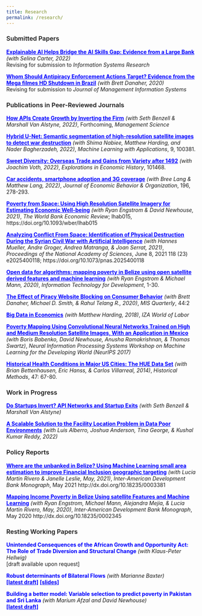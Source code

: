 ```yaml
---
title: Research
permalink: /research/
---
```

<style>
  .title {
    font-weight: bold;
    color: blue;
  }
  .co-authors {
    font-style: italic;
  }
  h3 {
  font-weight: 600;
  }
</style>

### Submitted Papers

<p><a href="#" class="title">Explainable AI Helps Bridge the AI Skills Gap: Evidence from a Large Bank</a> <span class="co-authors">(with Selina Carter, 2022)</span><br>
Revising for submission to <i>Information Systems Research</i></p>

<p><a href="#" class="title">Whom Should Antipiracy Enforcement Actions Target? Evidence from the Mega filmes HD Shutdown in Brazil</a> <span class="co-authors">(with Brett Danaher, 2020)</span><br>
Revising for submission to <i>Journal of Management Information Systems</i></p>

### Publications in Peer-Reviewed Journals

<p><a href="#" class="title">How APIs Create Growth by Inverting the Firm</a> <span class="co-authors">(with Seth Benzell & Marshall Van Alstyne, 2022)</span>, Forthcoming, <i>Management Science</i></p>

<p><a href="#" class="title">Hybrid U-Net: Semantic segmentation of high-resolution satellite images to detect war destruction</a> <span class="co-authors">(with Shima Nabiee, Matthew Harding, and Nader Bagherzadeh, 2022)</span>, <i>Machine Learning with Applications</i>, 9, 100381.</p>

<p><a href="#" class="title">Sweet Diversity: Overseas Trade and Gains from Variety after 1492</a> <span class="co-authors">(with Joachim Voth, 2022)</span>, <i>Explorations in Economic History</i>, 101468.</p>

<p><a href="#" class="title">Car accidents, smartphone adoption and 3G coverage</a> <span class="co-authors">(with Bree Lang & Matthew Lang, 2022)</span>, <i>Journal of Economic Behavior & Organization</i>, 196, 278-293.</p>

<p><a href="#" class="title">Poverty from Space: Using High Resolution Satellite Imagery for Estimating Economic Well-being</a> <span class="co-authors">(with Ryan Engstrom & David Newhouse, 2021)</span>, <i>The World Bank Economic Review</i>; lhab015, https://doi.org/10.1093/wber/lhab015</p>

<p><a href="#" class="title">Analyzing Conflict From Space: Identification of Physical Destruction During the Syrian Civil War with Artificial Intelligence</a> <span class="co-authors">(with Hannes Mueller, Andre Groger, Andrea Matranga, & Joan Serrat, 2021)</span>, <i>Proceedings of the National Academy of Sciences</i>, June 8, 2021 118 (23) e2025400118; https://doi.org/10.1073/pnas.2025400118</p>

<p><a href="#" class="title">Open data for algorithms: mapping poverty in Belize using open satellite derived features and machine learning</a> <span class="co-authors">(with Ryan Engstrom & Michael Mann, 2020)</span>, <i>Information Technology for Development</i>, 1-30.</p>

<p><a href="#" class="title">The Effect of Piracy Website Blocking on Consumer Behavior</a> <span class="co-authors">(with Brett Danaher, Michael D. Smith, & Rahul Telang R., 2020)</span>, <i>MIS Quarterly</i>, 44:2</p>

<p><a href="#" class="title">Big Data in Economics</a> <span class="co-authors">(with Matthew Harding, 2018)</span>, <i>IZA World of Labor</i></p>

<p><a href="#" class="title">Poverty Mapping Using Convolutional Neural Networks Trained on High and Medium Resolution Satellite Images, With an Application in Mexico</a> <span class="co-authors">(with Boris Babenko, David Newhouse, Anusha Ramakrishnan, & Thomas Swartz)</span>, <i>Neural Information Processing Systems Workshop on Machine Learning for the Developing World (NeurIPS 2017)</i></p>

<p><a href="#" class="title">Historical Health Conditions in Major US Cities: The HUE Data Set</a> <span class="co-authors">(with Brian Bettenhausen, Eric Hanss, & Carlos Villarreal, 2014)</span>, <i>Historical Methods</i>, 47: 67-80.</p>

### Work in Progress

<p><a href="#" class="title">Do Startups Invert? API Networks and Startup Exits</a> <span class="co-authors">(with Seth Benzell & Marshall Van Alstyne)</span></p>

<p><a href="#" class="title">A Scalable Solution to the Facility Location Problem in Data Poor Environments</a> <span class="co-authors">(with Luis Alberro, Joshua Anderson, Tina George, & Kushal Kumar Reddy, 2022)</span></p>

### Policy Reports

<p><a href="#" class="title">Where are the unbanked in Belize? Using Machine Learning small area estimation to improve Financial Inclusion geographic targeting</a> <span class="co-authors">(with Lucia Martin Rivero & Janelle Leslie, May, 2021)</span>, <i>Inter-American Development Bank Monograph</i>, May 2021 http://dx.doi.org/10.18235/0003381</p>

<p><a href="#" class="title">Mapping Income Poverty in Belize Using satellite Features and Machine Learning</a> <span class="co-authors">(with Ryan Engstrom, Michael Mann, Alejandra Mejia, & Lucia Martin Rivero, May, 2020)</span>, <i>Inter-American Development Bank Monograph</i>, May 2020 http://dx.doi.org/10.18235/0002345</p>

### Resting Working Papers

<p><span class="title">Unintended Consequences of the African Growth and Opportunity Act: The Role of Trade Diversion and Structural Change</span> <span class="co-authors">(with Klaus-Peter Hellwig)</span><br>
[draft available upon request]</p>

<p><span class="title">Robust determinants of Bilateral Flows</span> <span class="co-authors">(with Marianne Baxter)</span><br>
<a href="#" class="title">[latest draft]</a> <a href="#" class="title">[slides]</a></p>

<p><span class="title">Building a better model: Variable selection to predict poverty in Pakistan and Sri Lanka</span> <span class="co-authors">(with Marium Afzal and David Newhouse)</span><br>
<a href="#" class="title">[latest draft]</a></p>

